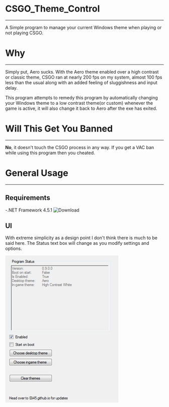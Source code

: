 # CSGO_Theme_Control
--------------------------
A Simple program to manage your current Windows theme when playing or not playing CSGO.

# Why
--------------------------
Simply put, Aero sucks. With the Aero theme enabled over a high contrast or classic theme, CSGO ran at nearly 200 fps on my system, almost 100 fps less than the usual along with an added feeling of sluggishness and input delay.

This program attempts to remedy this program by automatically changing your Windows theme to a low contrast theme(or custom) whenever the game is active, it will also change it back to Aero after the exe has exited.

# Will This Get You Banned
--------------------------
<b>No</b>, it doesn't touch the CSGO process in any way. If you get a VAC ban while using this program then you cheated.

# General Usage
--------------------------
## Requirements
-.NET Framework 4.5.1 ![](http://www.microsoft.com/en-us/download/details.aspx?id=40779 "Download")

## UI
With extreme simplicity as a design point I don't think there is much to be said here. The Status text box will change as you modify settings and options.

![](/readmeAssets/UISection/UI.png "A simple UI.")
